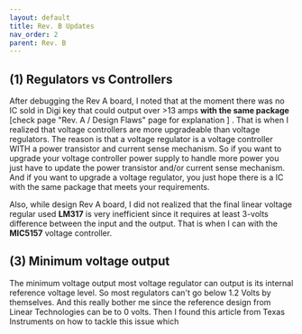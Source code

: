 ```yaml
---
layout: default
title: Rev. B Updates
nav_order: 2
parent: Rev. B
---
```


## (1) Regulators vs Controllers

After debugging the Rev A board, I noted that at the moment there was no IC sold in Digi key that could output over >13 amps **with the same package** [check page "Rev. A / Design Flaws" page for explanation ] . That is when I realized that voltage controllers are more upgradeable than voltage regulators. The reason is that a voltage regulator is a voltage controller WITH a power transistor and current sense mechanism. So if you want to upgrade your voltage controller power supply to handle more power you just have to update the power transistor and/or current sense mechanism.  And if you want to upgrade a voltage regulator, you just hope there is a IC with the same package that meets your requirements. 

Also, while design Rev A board, I did not realized that the final linear voltage regular used **LM317** is very inefficient since it requires at least 3-volts difference between the input and the output. That is when I can with the **MIC5157** voltage controller. 

## (3) Minimum voltage output

The minimum voltage output most voltage regulator can output is its internal reference voltage level. So most regulators can't go below 1.2 Volts by themselves. And this really bother me since the reference design from Linear Technologies can be to 0 volts. Then I found this article from Texas Instruments on how to tackle this issue which 

[linked here]: https://github.com/edmugu/arduino_adjustable_power_supply/blob/master/documentation/TI_Below_1V2.pdf



